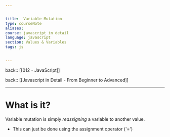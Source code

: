 ```yaml
---


title:  Variable Mutation
type: courseNote
aliases:
course: javascript in detail
language: javascript
section: Values & Variables
tags: js


---
```

back:: [[012 - JavaScript]]

back:: [[Javascript in Detail - From Beginner to Advanced]]

---
# What is it?

Variable mutation is simply *reassigning* a variable to another value. 
- This can just be done using the assignment operator ('=')

